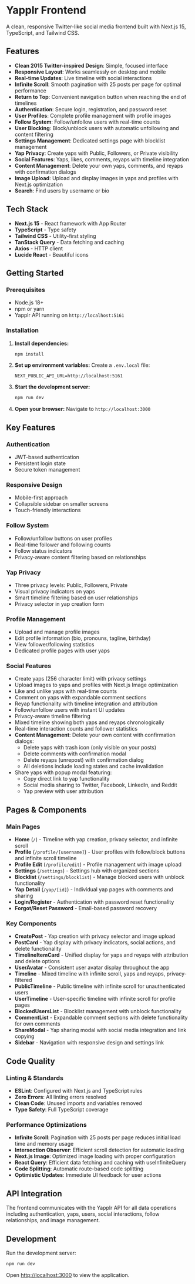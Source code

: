 # Yapplr Frontend

A clean, responsive Twitter-like social media frontend built with Next.js 15, TypeScript, and Tailwind CSS.

## Features

- **Clean 2015 Twitter-inspired Design**: Simple, focused interface
- **Responsive Layout**: Works seamlessly on desktop and mobile
- **Real-time Updates**: Live timeline with social interactions
- **Infinite Scroll**: Smooth pagination with 25 posts per page for optimal performance
- **Return to Top**: Convenient navigation button when reaching the end of timelines
- **Authentication**: Secure login, registration, and password reset
- **User Profiles**: Complete profile management with profile images
- **Follow System**: Follow/unfollow users with real-time counts
- **User Blocking**: Block/unblock users with automatic unfollowing and content filtering
- **Settings Management**: Dedicated settings page with blocklist management
- **Yap Privacy**: Create yaps with Public, Followers, or Private visibility
- **Social Features**: Yaps, likes, comments, reyaps with timeline integration
- **Content Management**: Delete your own yaps, comments, and reyaps with confirmation dialogs
- **Image Upload**: Upload and display images in yaps and profiles with Next.js optimization
- **Search**: Find users by username or bio

## Tech Stack

- **Next.js 15** - React framework with App Router
- **TypeScript** - Type safety
- **Tailwind CSS** - Utility-first styling
- **TanStack Query** - Data fetching and caching
- **Axios** - HTTP client
- **Lucide React** - Beautiful icons

## Getting Started

### Prerequisites

- Node.js 18+
- npm or yarn
- Yapplr API running on `http://localhost:5161`

### Installation

1. **Install dependencies:**
   ```bash
   npm install
   ```

2. **Set up environment variables:**
   Create a `.env.local` file:
   ```env
   NEXT_PUBLIC_API_URL=http://localhost:5161
   ```

3. **Start the development server:**
   ```bash
   npm run dev
   ```

4. **Open your browser:**
   Navigate to `http://localhost:3000`

## Key Features

### Authentication
- JWT-based authentication
- Persistent login state
- Secure token management

### Responsive Design
- Mobile-first approach
- Collapsible sidebar on smaller screens
- Touch-friendly interactions

### Follow System
- Follow/unfollow buttons on user profiles
- Real-time follower and following counts
- Follow status indicators
- Privacy-aware content filtering based on relationships

### Yap Privacy
- Three privacy levels: Public, Followers, Private
- Visual privacy indicators on yaps
- Smart timeline filtering based on user relationships
- Privacy selector in yap creation form

### Profile Management
- Upload and manage profile images
- Edit profile information (bio, pronouns, tagline, birthday)
- View follower/following statistics
- Dedicated profile pages with user yaps

### Social Features
- Create yaps (256 character limit) with privacy settings
- Upload images to yaps and profiles with Next.js Image optimization
- Like and unlike yaps with real-time counts
- Comment on yaps with expandable comment sections
- Reyap functionality with timeline integration and attribution
- Follow/unfollow users with instant UI updates
- Privacy-aware timeline filtering
- Mixed timeline showing both yaps and reyaps chronologically
- Real-time interaction counts and follower statistics
- **Content Management**: Delete your own content with confirmation dialogs:
  - Delete yaps with trash icon (only visible on your posts)
  - Delete comments with confirmation modal
  - Delete reyaps (unrepost) with confirmation dialog
  - All deletions include loading states and cache invalidation
- Share yaps with popup modal featuring:
  - Copy direct link to yap functionality
  - Social media sharing to Twitter, Facebook, LinkedIn, and Reddit
  - Yap preview with user attribution

## Pages & Components

### Main Pages
- **Home** (`/`) - Timeline with yap creation, privacy selector, and infinite scroll
- **Profile** (`/profile/[username]`) - User profiles with follow/block buttons and infinite scroll timeline
- **Profile Edit** (`/profile/edit`) - Profile management with image upload
- **Settings** (`/settings`) - Settings hub with organized sections
- **Blocklist** (`/settings/blocklist`) - Manage blocked users with unblock functionality
- **Yap Detail** (`/yap/[id]`) - Individual yap pages with comments and sharing
- **Login/Register** - Authentication with password reset functionality
- **Forgot/Reset Password** - Email-based password recovery

### Key Components
- **CreatePost** - Yap creation with privacy selector and image upload
- **PostCard** - Yap display with privacy indicators, social actions, and delete functionality
- **TimelineItemCard** - Unified display for yaps and reyaps with attribution and delete options
- **UserAvatar** - Consistent user avatar display throughout the app
- **Timeline** - Mixed timeline with infinite scroll, yaps and reyaps, privacy-filtered
- **PublicTimeline** - Public timeline with infinite scroll for unauthenticated users
- **UserTimeline** - User-specific timeline with infinite scroll for profile pages
- **BlockedUsersList** - Blocklist management with unblock functionality
- **CommentList** - Expandable comment sections with delete functionality for own comments
- **ShareModal** - Yap sharing modal with social media integration and link copying
- **Sidebar** - Navigation with responsive design and settings link

## Code Quality

### Linting & Standards
- **ESLint**: Configured with Next.js and TypeScript rules
- **Zero Errors**: All linting errors resolved
- **Clean Code**: Unused imports and variables removed
- **Type Safety**: Full TypeScript coverage

### Performance Optimizations
- **Infinite Scroll**: Pagination with 25 posts per page reduces initial load time and memory usage
- **Intersection Observer**: Efficient scroll detection for automatic loading
- **Next.js Image**: Optimized image loading with proper configuration
- **React Query**: Efficient data fetching and caching with useInfiniteQuery
- **Code Splitting**: Automatic route-based code splitting
- **Optimistic Updates**: Immediate UI feedback for user actions

## API Integration

The frontend communicates with the Yapplr API for all data operations including authentication, yaps, users, social interactions, follow relationships, and image management.

## Development

Run the development server:

```bash
npm run dev
```

Open [http://localhost:3000](http://localhost:3000) to view the application.

